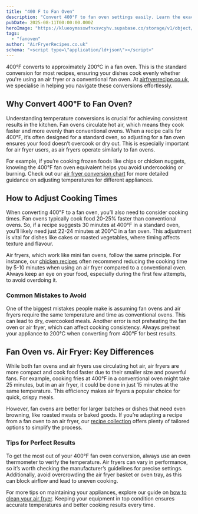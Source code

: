```yaml
---
title: "400 F to Fan Oven"
description: "Convert 400°F to fan oven settings easily. Learn the exact temperature and adjustments for perfect air fryer and fan oven cooking every time."
pubDate: 2025-08-11T00:00:00.000Z
heroImage: "https://klueoymssxwfnxsvcyhv.supabase.co/storage/v1/object/public/md/400-f-to-fan-oven-033411fd.png"
tags:
  - "fanoven"
author: "AirFryerRecipes.co.uk"
schema: "<script type=\"application/ld+json\"></script>"
---
```


<p>400°F converts to approximately 200°C in a fan oven. This is the standard conversion for most recipes, ensuring your dishes cook evenly whether you're using an air fryer or a conventional fan oven. At <a href=https://www.airfryerrecipe.co.uk>airfryerrecipe.co.uk</a>, we specialise in helping you navigate these conversions effortlessly.</p>

<h2>Why Convert 400°F to Fan Oven?</h2>
<p>Understanding temperature conversions is crucial for achieving consistent results in the kitchen. Fan ovens circulate hot air, which means they cook faster and more evenly than conventional ovens. When a recipe calls for 400°F, it’s often designed for a standard oven, so adjusting for a fan oven ensures your food doesn’t overcook or dry out. This is especially important for air fryer users, as air fryers operate similarly to fan ovens.</p>
<p>For example, if you’re cooking frozen foods like chips or chicken nuggets, knowing the 400°F fan oven equivalent helps you avoid undercooking or burning. Check out our <a href=https://www.airfryerrecipe.co.uk/air-fryer-conversion-chart>air fryer conversion chart</a> for more detailed guidance on adjusting temperatures for different appliances.</p>

<h2>How to Adjust Cooking Times</h2>
<p>When converting 400°F to a fan oven, you’ll also need to consider cooking times. Fan ovens typically cook food 20-25% faster than conventional ovens. So, if a recipe suggests 30 minutes at 400°F in a standard oven, you’ll likely need just 22-24 minutes at 200°C in a fan oven. This adjustment is vital for dishes like cakes or roasted vegetables, where timing affects texture and flavour.</p>
<p>Air fryers, which work like mini fan ovens, follow the same principle. For instance, our <a href=https://www.airfryerrecipe.co.uk/recipe-category/chicken>chicken recipes</a> often recommend reducing the cooking time by 5-10 minutes when using an air fryer compared to a conventional oven. Always keep an eye on your food, especially during the first few attempts, to avoid overdoing it.</p>

<h3>Common Mistakes to Avoid</h3>
<p>One of the biggest mistakes people make is assuming fan ovens and air fryers require the same temperature and time as conventional ovens. This can lead to dry, overcooked meals. Another error is not preheating the fan oven or air fryer, which can affect cooking consistency. Always preheat your appliance to 200°C when converting from 400°F for best results.</p>

<h2>Fan Oven vs. Air Fryer: Key Differences</h2>
<p>While both fan ovens and air fryers use circulating hot air, air fryers are more compact and cook food faster due to their smaller size and powerful fans. For example, cooking fries at 400°F in a conventional oven might take 25 minutes, but in an air fryer, it could be done in just 15 minutes at the same temperature. This efficiency makes air fryers a popular choice for quick, crispy meals.</p>
<p>However, fan ovens are better for larger batches or dishes that need even browning, like roasted meats or baked goods. If you’re adapting a recipe from a fan oven to an air fryer, our <a href=https://www.airfryerrecipe.co.uk/recipes>recipe collection</a> offers plenty of tailored options to simplify the process.</p>

<h3>Tips for Perfect Results</h3>
<p>To get the most out of your 400°F fan oven conversion, always use an oven thermometer to verify the temperature. Air fryers can vary in performance, so it’s worth checking the manufacturer’s guidelines for precise settings. Additionally, avoid overcrowding the air fryer basket or oven tray, as this can block airflow and lead to uneven cooking.</p>

<p>For more tips on maintaining your appliances, explore our guide on <a href=https://www.airfryerrecipe.co.uk/air-fryer-cleaner>how to clean your air fryer</a>. Keeping your equipment in top condition ensures accurate temperatures and better cooking results every time.</p>
